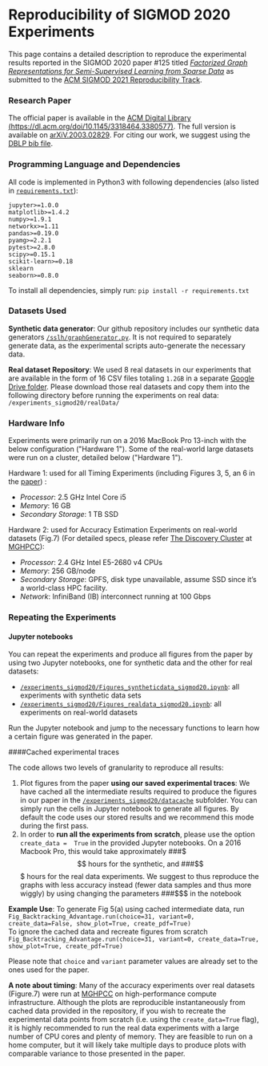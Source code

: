 # Reproducibility of SIGMOD 2020 Experiments

This page contains a detailed description to reproduce the experimental results reported 
in the SIGMOD 2020 paper #125 titled 
[*Factorized Graph Representations for Semi-Supervised Learning from Sparse Data*](https://dl.acm.org/doi/pdf/10.1145/3318464.3380577) 
as submitted to the [ACM SIGMOD 2021 Reproducibility Track](https://reproducibility.sigmod.org/). 



### Research Paper
The official paper is available in the 
[ACM Digital Library (https://dl.acm.org/doi/10.1145/3318464.3380577)](https://dl.acm.org/doi/10.1145/3318464.3380577). 
The full version is available on [arXiV.2003.02829](https://arxiv.org/abs/2003.02829). 
For citing our work, we suggest using the [DBLP bib file](https://dblp.org/rec/conf/sigmod/PLG20.html?view=bibtex).



### Programming Language and Dependencies
All code is implemented in Python3 with following dependencies 
(also listed in [`requirements.txt`](https://github.com/northeastern-datalab/factorized-graphs/blob/master/requirements.txt)):  
```
jupyter>=1.0.0
matplotlib>=1.4.2
numpy>=1.9.1
networkx>=1.11
pandas>=0.19.0
pyamg>=2.2.1
pytest>=2.8.0
scipy>=0.15.1
scikit-learn>=0.18
sklearn
seaborn>=0.8.0
```
To install all dependencies, simply run:  `pip install -r requirements.txt`



### Datasets Used
**Synthetic data generator**: 
Our github repository includes our synthetic data generators 
[`/sslh/graphGenerator.py`](https://github.com/northeastern-datalab/factorized-graphs/blob/master/sslh/graphGenerator.py). 
It is not required to separately generate data, as the experimental scripts auto-generate the necessary  data.   

**Real dataset Repository**: We used 8 real datasets in our experiments that are available in the form of 
16 CSV files totaling `1.2GB` in a separate [Google Drive folder](https://drive.google.com/drive/folders/1fqTgfW8f-PUwnAj432YgsFVjgbUdOHuu). 
Please download those real datasets and copy them into the following directory before running the experiments on real data: 
`/experiments_sigmod20/realData/`



### Hardware Info   
Experiments were primarily run on a 2016 MacBook Pro 13-inch with the below configuration ("Hardware 1"). 
Some of the real-world large datasets were run on a cluster, detailed below ("Hardware 1").

Hardware 1: used for all Timing Experiments (including Figures 3, 5, an 6 in the [paper](https://dl.acm.org/doi/pdf/10.1145/3318464.3380577)) :  
- *Processor*: 2.5 GHz Intel Core i5   
- *Memory*: 16 GB  
- *Secondary Storage*:   1 TB SSD       


Hardware 2: used for Accuracy Estimation Experiments on real-world datasets (Fig.7)
(For detailed specs, please refer [The Discovery Cluster](https://rc-docs.northeastern.edu/en/latest/welcome/welcome.html) 
at [MGHPCC](https://www.mghpcc.org/)):   
- *Processor*: 2.4 GHz Intel E5-2680 v4 CPUs   
- *Memory*: 256 GB/node   
- *Secondary Storage*:  GPFS, disk type unavailable, assume SSD since it’s a world-class HPC facility.    
- *Network*: InfiniBand (IB) interconnect running at 100 Gbps



### Repeating the Experiments
#### Jupyter notebooks 
You can repeat the experiments and produce all figures from the paper by using two Jupyter notebooks,
one for synthetic data and the other for real datasets: 

* [`/experiments_sigmod20/Figures_syntheticdata_sigmod20.ipynb`](https://github.com/northeastern-datalab/factorized-graphs/blob/master/experiments_sigmod20/Figures_syntheticdata_sigmod20.ipynb): 
 all experiments with synthetic data sets
* [`/experiments_sigmod20/Figures_realdata_sigmod20.ipynb`](https://github.com/northeastern-datalab/factorized-graphs/blob/master/experiments_sigmod20/Figures_realdata_sigmod20.ipynb):
 all experiments on real-world datasets
 
Run the Jupyter notebook and jump to the necessary functions to learn how a certain figure was generated in the paper.

####Cached experimental traces


The code allows two levels of granularity to reproduce all results:
  1. Plot figures from the paper **using our saved experimental traces**: We have cached all the intermediate results 
  required to produce the figures in our paper in the 
  [`/experiments_sigmod20/datacache`](https://github.com/northeastern-datalab/factorized-graphs/blob/master/experiments_sigmod20/datacache) subfolder. 
  You can simply run the cells in Jupyter notebook to generate all figures. 
  By default the code uses our stored results and we recommend this mode during the first pass.
  2. In order to **run all the experiments from scratch**, please use the option `create_data =  True` in  the provided Jupyter notebooks. 
  On a 2016 Macbook Pro, this would  take approximately ###$$$ hours for the synthetic, and ###$$$ hours for the real data experiments. 
  We suggest to thus reproduce the graphs with less accuracy instead (fewer data samples and thus more wiggly) by using changing the parameters ###$$$ in the notebook

**Example Use**: 
To generate Fig 5(a) using cached intermediate data, run   
  `Fig_Backtracking_Advantage.run(choice=31, variant=0, create_data=False, show_plot=True, create_pdf=True)`   
To ignore the cached data and recreate figures from scratch  
  `Fig_Backtracking_Advantage.run(choice=31, variant=0, create_data=True, show_plot=True, create_pdf=True)`  

Please note that `choice` and `variant` parameter values are already set to the ones used for the paper.   

**A note about timing**:
Many of the accuracy experiments over real datasets (Figure.7) were run at [MGHPCC](https://www.mghpcc.org/) 
on high-performance compute infrastructure. Although the plots are reproducible instantaneously from cached data provided in the repository, 
if you wish to recreate the experimental data points from scratch (i.e. using the `create_data=True` flag), 
it is highly recommended to run the real data experiments with a large number of CPU cores and plenty of memory. 
They are feasible to run on a home computer, but it will likely take multiple days to produce plots with comparable variance 
to those presented in the paper.
